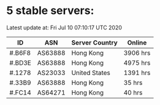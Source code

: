 # 5 stable servers:

Latest update at: Fri Jul 10 07:10:17 UTC 2020

| ID | ASN | Server Country | Online |
| -- | --- | -------------- | ------ |
| #.B6F8 | AS63888 | Hong Kong | 3906 hrs |
| #.BD3E | AS63888 | Hong Kong | 4975 hrs |
| #.1278 | AS23033 | United States | 1391 hrs |
| #.33B9 | AS63888 | Hong Kong | 35 hrs |
| #.FC14 | AS64271 | Hong Kong | 40 hrs |

